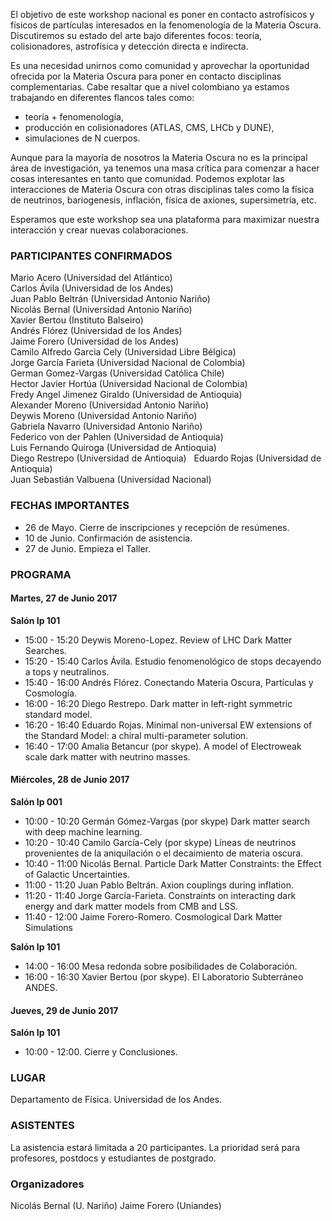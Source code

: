 
El objetivo de este workshop nacional es poner en contacto astrofísicos y físicos de partículas interesados en la fenomenología de la Materia Oscura. Discutiremos su estado del arte bajo diferentes focos: teoría, colisionadores, astrofísica y detección directa e indirecta.

Es una necesidad unirnos como comunidad y aprovechar la oportunidad ofrecida por la Materia Oscura para poner en contacto disciplinas complementarias. Cabe resaltar que a nivel colombiano ya estamos trabajando en diferentes flancos tales como:

* teoría + fenomenología,
* producción en colisionadores (ATLAS, CMS, LHCb y DUNE),
* simulaciones de N cuerpos.

Aunque para la mayoría de nosotros la Materia Oscura no es la principal área de investigación, ya tenemos una masa crítica para comenzar a hacer cosas interesantes en tanto que comunidad. Podemos explotar las interacciones de Materia Oscura con otras disciplinas tales como la física de neutrinos, bariogenesis, inflación, física de axiones, supersimetría, etc.

Esperamos que este workshop sea una plataforma para maximizar nuestra interacción y crear nuevas colaboraciones.

### PARTICIPANTES CONFIRMADOS

Mario Acero (Universidad del Atlántico)  
Carlos Ávila (Universidad de los Andes)  
Juan Pablo Beltrán (Universidad Antonio Nariño)  
Nicolás Bernal (Universidad Antonio Nariño)  
Xavier Bertou (Instituto Balseiro)  
Andrés Flórez (Universidad de los Andes)  
Jaime Forero (Universidad de los Andes)  
Camilo Alfredo  Garcia Cely	(Universidad Libre Bélgica)  
Jorge 	García Farieta (Universidad Nacional de Colombia)  
German 	Gomez-Vargas (Universidad Católica Chile)  
Hector Javier Hortúa (Universidad Nacional de Colombia)  
Fredy Angel	Jimenez Giraldo (Universidad de Antioquia)  
Alexander Moreno (Universidad Antonio Nariño)  
Deywis Moreno (Universidad Antonio Nariño)  
Gabriela Navarro (Universidad Antonio Nariño)  
Federico von der Pahlen (Universidad de Antioquia)  
Luis Fernando Quiroga (Universidad de Antioquia)  
Diego Restrepo (Universidad de Antioquia)  
Eduardo Rojas (Universidad de Antioquia)  
Juan Sebastián Valbuena (Universidad Nacional)    


### FECHAS IMPORTANTES

- 26 de Mayo. Cierre de inscripciones y recepción de resúmenes.
- 10 de Junio. Confirmación de asistencia.
- 27 de Junio. Empieza el Taller.

### PROGRAMA

#### Martes, 27 de Junio 2017

**Salón Ip 101**  
* 15:00 - 15:20 Deywis Moreno-Lopez. Review of LHC Dark Matter Searches.  
* 15:20 - 15:40 Carlos Ávila. Estudio fenomenológico de stops decayendo a tops y neutralinos.   
* 15:40 - 16:00 Andrés Flórez. Conectando Materia Oscura, Partículas y Cosmología.  
* 16:00 - 16:20 Diego Restrepo. Dark matter in left-right symmetric standard model.  
* 16:20 - 16:40 Eduardo Rojas. Minimal non-universal EW extensions of the Standard Model: a chiral multi-parameter solution.
* 16:40 - 17:00 Amalia Betancur (por skype). A model of Electroweak scale dark matter with neutrino masses.


#### Miércoles, 28 de Junio 2017 

**Salón Ip 001**  

* 10:00 - 10:20 Germán Gómez-Vargas (por skype) Dark matter search with deep machine learning.   
* 10:20 - 10:40 Camilo García-Cely (por skype) Líneas de neutrinos provenientes de la aniquilación o el decaimiento de materia oscura.  
* 10:40 - 11:00 Nicolás Bernal. Particle Dark Matter Constraints: the Effect of Galactic Uncertainties.  
* 11:00 - 11:20 Juan Pablo Beltrán. Axion couplings during inflation.  
* 11:20 - 11:40 Jorge García-Farieta. Constraints on interacting dark energy and dark matter models from CMB and LSS.  
* 11:40 - 12:00 Jaime Forero-Romero. Cosmological Dark Matter Simulations

**Salón Ip 101**  
* 14:00 - 16:00 Mesa redonda sobre posibilidades de Colaboración.  
* 16:00 - 16:30 Xavier Bertou (por skype). El Laboratorio Subterráneo ANDES.  

#### Jueves, 29 de Junio 2017

**Salón Ip 101**  
* 10:00 - 12:00. Cierre y Conclusiones.  

### LUGAR 

Departamento de Física. Universidad de los Andes. 

### ASISTENTES

La asistencia estará limitada a 20 participantes.
La prioridad será para profesores, postdocs y estudiantes de postgrado.

### Organizadores

Nicolás Bernal (U. Nariño)
Jaime Forero (Uniandes)


